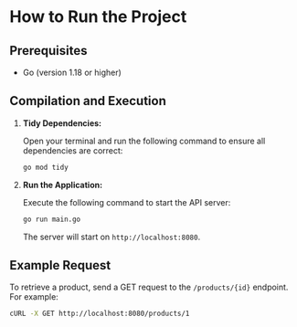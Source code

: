 # How to Run the Project

## Prerequisites

- Go (version 1.18 or higher)

## Compilation and Execution

1.  **Tidy Dependencies:**

    Open your terminal and run the following command to ensure all dependencies are correct:

    ```sh
    go mod tidy
    ```

2.  **Run the Application:**

    Execute the following command to start the API server:

    ```sh
    go run main.go
    ```

    The server will start on `http://localhost:8080`.

## Example Request

To retrieve a product, send a GET request to the `/products/{id}` endpoint. For example:

```sh
cURL -X GET http://localhost:8080/products/1
```
